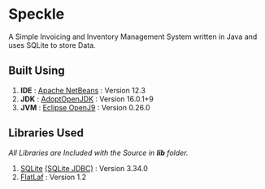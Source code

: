 # Speckle
A Simple Invoicing and Inventory Management System written in Java and uses SQLite to store Data.

## Built Using
1. **IDE** : [Apache NetBeans](https://netbeans.apache.org/) : Version 12.3
2. **JDK** : [AdoptOpenJDK](https://adoptopenjdk.net/) : Version 16.0.1+9
3. **JVM** : [Eclipse OpenJ9](https://www.eclipse.org/openj9/) : Version 0.26.0

## Libraries Used
*All Libraries are Included with the Source in __lib__ folder.*
1. [SQLite](https://www.sqlite.org/) [(SQLite JDBC)](https://github.com/xerial/sqlite-jdbc) : Version 3.34.0
2. [FlatLaf](https://www.formdev.com/flatlaf/) : Version 1.2
